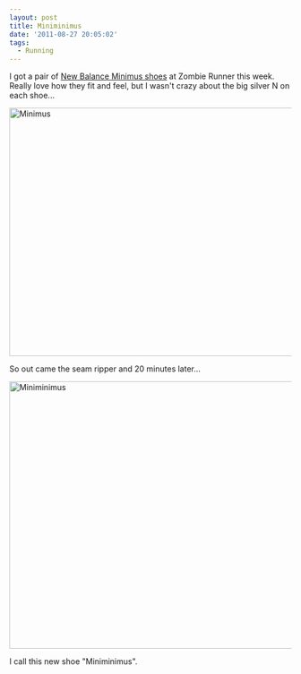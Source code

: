 ```yaml
---
layout: post
title: Miniminimus
date: '2011-08-27 20:05:02'
tags:
  - Running
---
```


I got a pair of <a href="http://www.zombierunner.com/store/brands/new_balance/minimalist_shoes/">New Balance Minimus shoes</a> at Zombie Runner this week. Really love how they fit and feel, but I wasn't crazy about the big silver N on each shoe...

<p>
<a href="http://www.flickr.com/photos/thenobot/6086760886/" title="Minimus by thenobot, on Flickr"><img src="https://farm7.static.flickr.com/6077/6086760886_4af23717de_z.jpg" width="611" height="444" alt="Minimus"></a>
</p>

So out came the seam ripper and 20 minutes later...

<p>
<a href="http://www.flickr.com/photos/thenobot/6086212389/" title="Miniminimus by thenobot, on Flickr"><img src="https://farm7.static.flickr.com/6081/6086212389_ca458eaa43_z.jpg" width="640" height="478" alt="Miniminimus"></a>
</p>

I call this new shoe "Miniminimus".
